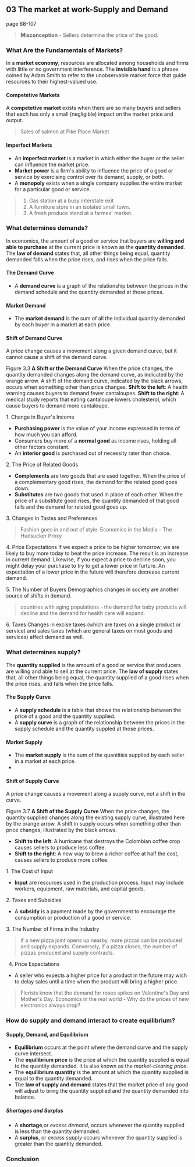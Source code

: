 ## 03 The market at work-Supply and Demand

page 68-107

> **Misconception** - Sellers determine the price of the good.

### What Are the Fundamentals of Markets?
In a **market economy**, resources are allocated among households and firms with little or no government interference.
The **invisible hand** is a phrase coined by Adam Smith to refer to the unobservable market force that guide resources to their highest-valued use.

#### Competetive Markets
A **competetive market** exists when there are so many buyers and sellers that each has only a small (negligible) impact on the market price and output.

> Sales of salmon at Pike Place Market

#### Imperfect Markets
* An **imperfect market** is a market in which either the buyer or the seller can influence the market price.
* **Market power** is a firm's ability to influence the price of a good or service by exercising control over its demand, supply, or both.
* A **monopoly** exists when a single company supplies the entire market for a particular good or service.

> 1. Gas station at a busy interstate exit
> 2. A furniture store in an isolated small town.
> 3. A fresh produce stand at a farmes' market.

### What determines demands?
In economics, the amount of a good or service that buyers are **willing and able to purchase** at the current price is known as the **quantity demanded**.
The **law of demand** states that, all other things being equal, quantity demanded falls when the price rises, and rises when the price falls.

#### The Demand Curve
- A **demand curve** is a graph of the relationship between the prices in the demand schedule and the quantity demanded at those prices.

#### Market Demand
- The **market demand** is the sum of all the individual quantity demanded by each buyer in a market at each price.

#### Shift of Demand Curve
A price change causes a movement along a given demand curve, but it cannot cause a shift of the demand curve.

Figure 3.3
**A Shift or the Demand Curve**
When the price changes, the quantity demanded changes along the demand curve, as indicated by the orange arrow. A shift of the demand curve, indicated by the black arrows, occurs when something other than price changes.
**Shift to the left**: A health warning causes buyers to demand fewer cantaloupes.
**Shift to the right**: A medical study reports that eating cantaloupe lowers cholesterol, which cause buyers to demand more cantaloupe.

1\. Change in Buyer's Income
- **Purchasing power** is the value of your income expressed in terms of how much you can afford.
- Consumers buy more of a **normal good** as income rises, holding all other factors constant.
- An **interior good** is purchased out of necessity rater than choice.

2\. The Price of Related Goods
- **Complements** are two goods that are used together. When the price of a complementary good rises, the demand for the related good goes down.
- **Substitutes** are two goods that used in place of each other. When the price of a substitute good rises, the quantity demanded of that good falls and the demand for related good goes up.

3\. Changes in Tastes and Preferences
> Fashion goes in and out of style.
> Economics in the Media - The Hudsucker Proxy

4\. Price Expectations
If we expect a price to be higher tomorrow, we are likely to buy more today to beat the price increase. The result is an increase in current demand. Likewise, if you expect a price to decline soon, you might delay your purchase to try to get a lower price in furture. An expectation of a lower price in the future will therefore decrease current demand.

5\. The Number of Buyers
Demographics changes in society are another source of shifts in demand.
> countries with aging populations - the demand for baby products will decline and the demand for health care will expand.

6\. Taxes
Changes in excise taxes (which are taxes on a single product or service) and sales taxes (which are general taxes on most goods and services) affect demand as well.

### What determines supply?
The **quantity supplied** is the amount of a good or service that producers are willing and able to sell at the current price.
The **law of supply** states that, all other things being equal, the quantity supplied of a good rises when the price rises, and falls when the price falls.


#### The Supply Curve
- A **supply schedule** is a table that shows the relationship between the price of a good and the quantity supplied.
- A **supply curve** is a graph of the relationship between the prices in the supply schedule and the quantity suppled at those prices.

#### Market Supply
- The **market supply** is the sum of the quantities supplied by each seller in a market at each price.
-
#### Shift of Supply Curve
A price change causes a movement along a supply curve, not a shift in the curve.

Figure 3.7
**A Shift of the Supply Curve**
When the price changes, the quantity supplied changes along the existing supply curve, illustrated here by the orange arrow. A shift in supply occurs when something other than price changes, illustrated by the black arrows.
- **Shift to the left**: A hurricane that destroys the Colombian coffee crop causes sellers to produce less coffee.
- **Shift to the right**: A new way to brew a richer coffee at half the cost, causes sellers to produce more coffee.

1\. The Cost of Input
- **Input** are resources used in the production process. Input may include workers, equipment, raw materials, and capital goods.

2\. Taxes and Subsidies
- A **subsidy** is a payment made by the government to encourage the consumption or production of a good or service.

3\. The Number of Firms in the Industry
> If a new pizza joint opens up nearby, more pizzas can be produced and supply expands. Conversely, if a pizza closes, the number of pizzas produced and supply contracts.

4. Price Expectations
- A seller who expects a higher price for a product in the future may wich to delay sales until a time when the product will bring a higher price.

> Florists know that the demand for roses spikes on Valentine's Day and Mother's Day.
> Economics in the real world - Why do the prices of new electronics always drop?

### How do supply and demand interact to create equilibrium?

#### Supply, Demand, and Equilibrium
- **Equilibrium** occurs at the point where the demand curve and the supply curve intersect.
- The **equilibrium price** is the price at which the quantity supplied is equal to the quantity demanded. It is also known as the *market-clearing price*.
- The **equilibrium quantity** is the amount at which the quantity supplied is equal to the quantity demanded.
- The **law of supply and demand** states that the market price of any good will adjust to bring the quantity supplied and the quantity demanded into balance.

##### Shortages and Surplus
- A **shortage**,or *excess demand*, occurs whenever the quantity supplied is less than the quantity demanded.
- A **surplus**, or *excess supply* occurs whenever the quantity supplied is greater than the quantity demanded.

### Conclusion
